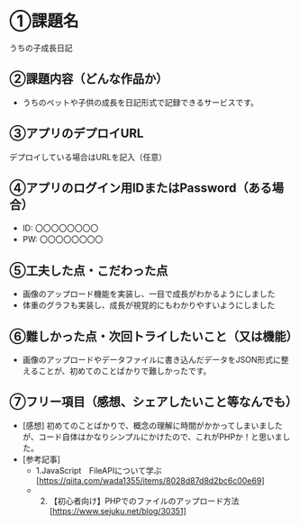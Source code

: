 # ①課題名
うちの子成長日記

## ②課題内容（どんな作品か）
- うちのペットや子供の成長を日記形式で記録できるサービスです。

## ③アプリのデプロイURL
デプロイしている場合はURLを記入（任意）

## ④アプリのログイン用IDまたはPassword（ある場合）
- ID: 〇〇〇〇〇〇〇〇
- PW: 〇〇〇〇〇〇〇〇

## ⑤工夫した点・こだわった点
- 画像のアップロード機能を実装し、一目で成長がわかるようにしました
- 体重のグラフも実装し、成長が視覚的にもわかりやすいようにしました

## ⑥難しかった点・次回トライしたいこと（又は機能）
- 画像のアップロードやデータファイルに書き込んだデータをJSON形式に整えることが、初めてのことばかりで難しかったです。

## ⑦フリー項目（感想、シェアしたいこと等なんでも）
- [感想]
  初めてのことばかりで、概念の理解に時間がかかってしまいましたが、コード自体はかなりシンプルにかけたので、これがPHPか！と思いました。
- [参考記事]
  - 1.JavaScript　FileAPIについて学ぶ [https://qiita.com/wada1355/items/8028d87d8d2bc6c00e69]
  - 2. 【初心者向け】PHPでのファイルのアップロード方法[https://www.sejuku.net/blog/30351]
